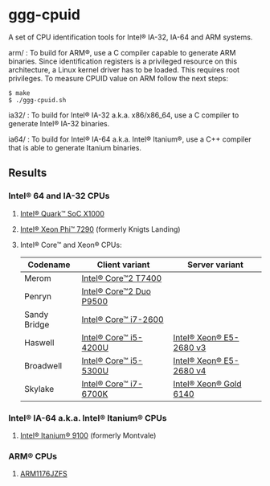 # ggg-cpuid

A set of CPU identification tools for Intel® IA-32, IA-64 and ARM systems.

arm/  : To build for ARM®, use a C compiler capable to generate ARM binaries. Since identification registers is a privileged resource on this architecture, a Linux kernel driver has to be loaded. This requires root privileges.
To measure CPUID value on ARM follow the next steps:

    $ make
    $ ./ggg-cpuid.sh

ia32/ : To build for Intel® IA-32 a.k.a. x86/x86_64, use a C compiler to generate Intel® IA-32 binaries.

ia64/ : To build for Intel® IA-64 a.k.a. Intel® Itanium®, use a C++ compiler that is able to generate Itanium binaries.

## Results

### Intel® 64 and IA-32 CPUs

1. [Intel® Quark™ SoC X1000](dumps/ia32/Intel®%20Quark™%20SoC%20X1000.md)
2. [Intel® Xeon Phi™ 7290](dumps/ia32/Intel®%20Xeon%20Phi™%207290.md) (formerly Knigts Landing)
3. Intel® Core™ and Xeon® CPUs:

   | Codename     | Client variant                                                         | Server variant                                                         |
   | ---          | ---                                                                    | ---                                                                    |
   | Merom        | [Intel® Core™2 T7400](dumps/ia32/Intel®%20Core™2%20T7400.md)           |                                                                        |
   | Penryn       | [Intel® Core™2 Duo P9500](dumps/ia32/Intel®%20Core™2%20Duo%20P9500.md) |                                                                        |
   | Sandy Bridge | [Intel® Core™ i7-2600](dumps/ia32/Intel®%20Core™%20i7-2600.md)         |                                                                        |
   | Haswell      | [Intel® Core™ i5-4200U](dumps/ia32/Intel®%20Core™%20i5-4200U.md)       | [Intel® Xeon® E5-2680 v3](dumps/ia32/Intel®%20Xeon®%20E5-2680%20v3.md) |
   | Broadwell    | [Intel® Core™ i5-5300U](dumps/ia32/Intel®%20Core™%20i5-5300U.md)       | [Intel® Xeon® E5-2680 v4](dumps/ia32/Intel®%20Xeon®%20E5-2680%20v4.md) |
   | Skylake      | [Intel® Core™ i7-6700K](dumps/ia32/Intel®%20Core™%20i7-6700K.md)       | [Intel® Xeon® Gold 6140](dumps/ia32/Intel®%20Xeon®%20Gold%206140.md)   |

### Intel® IA-64 a.k.a. Intel® Itanium® CPUs

1. [Intel® Itanium® 9100](dumps/ia64/Intel®%20Itanium®%209100.md) (formerly Montvale)

### ARM® CPUs

1. [ARM1176JZFS](dumps/arm/ARM1176JZFS.md)
